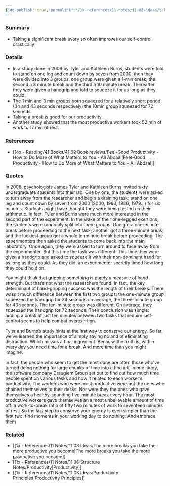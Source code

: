 ```yaml
---
{"dg-publish":true,"permalink":"/1x-references/11-notes/11-03-ideas/take-substantial-breaks-to-improve-your-productivity/","title":"Take substantial breaks to improve your productivity","created":"2024-04-15T11:44:43.159+03:00","updated":"2024-04-15T11:44:43.159+03:00"}
---
```



### Summary
- Taking a significant break every so often improves our self-control drastically

### Details
- In a study done in 2008 by Tyler and Kathleen Burns, students were told to stand on one leg and count down by seven from 2000. then they were divided into 3 groups. one group were given a 1-min break, the second a 3 minute break and the third a 10 minute break. Thereafter they were given a handgrip and told to squeeze it for as long as they could.
- The 1 min and 3 min groups both squeezed for a relatively short period (34 and 43 seconds respectively) the 10min group squeezed for 72 seconds.
- Taking a break is good for our productivity.
- Another study showed that the most productive workers took 52 min of work to 17 min of rest.

### References
- [[4x - Reading/41 Books/41.02 Book reviews/Feel-Good Productivity - How to Do More of What Matters to You - Ali Abdaal\|Feel-Good Productivity - How to Do More of What Matters to You - Ali Abdaal]]

### Quotes
In 2008, psychologists James Tyler and Kathleen Burns invited sixty undergraduate students into their lab. One by one, the students were asked to turn away from the researcher and begin a draining task: stand on one leg and count down by seven from 2000 (2000, 1993, 1986, 1979…) for six minutes. Students might have thought they were being tested on their
arithmetic. In fact, Tyler and Burns were much more interested in the second part of the experiment. In the wake of their one-legged exertions, the students were randomly split into three groups. One got a one-minute break before proceeding to the next task; another got a three-minute break; and the luckiest group got a whole tenminute break before proceeding. The experimenters then asked the students to come back into the main laboratory. Once again, they were asked to turn around to face away from the experimenter. But this time the task was different. This time they were given a handgrip and asked to squeeze it with their non-dominant hand for as long as they could. As they did, an experimenter secretly timed how long they could hold on. 

You might think that gripping something is purely a measure of hand strength. But that’s not what the researchers found. In fact, the key determinant of hand-gripping success was the length of their breaks. There wasn’t much difference between the first two groups: the one-minute group squeezed the handgrip for 34 seconds on average, the three-minute group for 43 seconds. The ten-minute group was different. On average, they squeezed the handgrip for 72 seconds. Their conclusion was simple: adding a break of just ten minutes between two tasks that require self-control seems to help combat overexertion. 

Tyler and Burns’s study hints at the last way to conserve our energy. So far, we’ve learned the importance of simply saying no and of eliminating distraction. Which misses a final ingredient. Because the truth is, within every day you need time for a break. And more time than you might imagine.

In fact, the people who seem to get the most done are often those who’ve turned doing nothing for large chunks of time into a fine art. In one study, the software company Draugiem Group set out to find out how much time people spent on various tasks and how it related to each worker’s productivity. The workers who were most productive were not the ones who chained themselves to their desks. Nor were they the ones who gave themselves a healthy-sounding five-minute break every hour. The most productive workers gave themselves an almost unbelievable amount of time off: a work-to-break ratio of fifty two minutes of work to seventeen minutes of rest. So the last step to conserve your energy is even simpler than the
first two: find moments in your working day to do nothing. And embrace them

### Related
- [[1x - References/11 Notes/11.03 Ideas/The more breaks you take the more productive you become\|The more breaks you take the more productive you become]]
- [[1x - References/11 Notes/11.06 Structure Notes/Productivity\|Productivity]]
- [[1x - References/11 Notes/11.03 Ideas/Productivity Principles\|Productivity Principles]]
